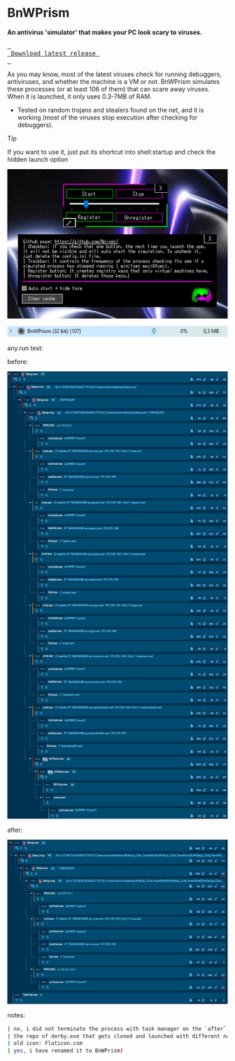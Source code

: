 # BnWPrism
**An antivirus 'simulator' that makes your PC look scary to viruses.**



[<kbd> <br> Download latest release <br> </kbd>][KBD]

[KBD]: https://github.com/Noisec/BnWPrism/releases/download/1.1.1.6/BnWPrism.exe


As you may know, most of the latest viruses check for running debuggers, antiviruses, and whether the machine is a VM or not.
BnWPrism simulates these processes (or at least 106 of them) that can scare away viruses. When it is launched, it only uses 0.3-7MB of RAM.
- Tested on random trojans and stealers found on the net, and it is working (most of the viruses stop execution after checking for debuggers).

> [!TIP]
> If you want to use it, just put its shortcut into shell:startup and check the hidden launch option


 ![x](https://github.com/Noisec/pic-s/blob/main/images/BnW1.png?raw=true)

 ![x](https://github.com/Noisec/pic-s/blob/main/images/bnwtsk.png?raw=true)


any.run test:

before:

  ![x](https://github.com/Noisec/pic-s/blob/main/images/derby-bef.png?raw=true)

after:

  ![x](https://github.com/Noisec/pic-s/blob/main/images/derby-aft.png?raw=true)
  
notes:

```bash
| no, i did not terminate the process with task manager on the `after` image
| the repo of derby.exe that gets cloned and launched with different names is found at https://github.com/Noisec/small_exe
| old icon: Flaticon.com
| yes, i have renamed it to BnWPrism)
```


